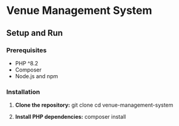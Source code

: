 # Venue Management System

## Setup and Run

### Prerequisites

- PHP ^8.2
- Composer
- Node.js and npm

### Installation

1. **Clone the repository:**
   git clone <repository-url>
   cd venue-management-system

2. **Install PHP dependencies:**
    composer install